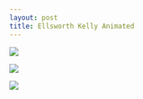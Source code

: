 ```yaml
---
layout: post
title: Ellsworth Kelly Animated
---
```


![](https://d13yacurqjgara.cloudfront.net/users/71021/screenshots/1476876/hero.gif)

![](https://d13yacurqjgara.cloudfront.net/users/71021/screenshots/1281107/springywavybox.gif)

![](https://d13yacurqjgara.cloudfront.net/users/71021/screenshots/1281119/springytriangles.gif)